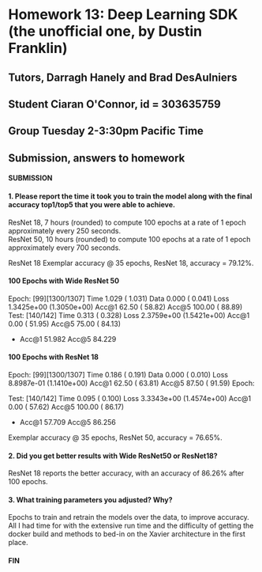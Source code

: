# Homework 13: Deep Learning SDK (the unofficial one, by Dustin Franklin)
## Tutors, Darragh Hanely and Brad DesAulniers
## Student Ciaran O'Connor, id = 303635759
## Group Tuesday 2-3:30pm Pacific Time
## Submission, answers to homework

#### SUBMISSION

#### 1.  Please report the time it took you to train the model along with the final accuracy top1/top5 that you were able to achieve.

ResNet 18, 7 hours (rounded) to compute 100 epochs at a rate of 1 epoch approximately every 250 seconds.    
ResNet 50, 10 hours (rounded) to compute 100 epochs at a rate of 1 epoch approximately every 700 seconds.

ResNet 18
Exemplar accuracy @ 35 epochs, ResNet 18, accuracy = 79.12%.  

#### __100 Epochs with Wide ResNet 50__ ####

Epoch: [99][1300/1307]  Time  1.029 ( 1.031)  Data  0.000 ( 0.041)  Loss 1.3425e+00 (1.3050e+00)  Acc@1  62.50 ( 58.82)  Acc@5 100.00 ( 88.89)    
Test: [140/142]  Time  0.313 ( 0.328)  Loss 2.3759e+00 (1.5421e+00)  Acc@1   0.00 ( 51.95)  Acc@5  75.00 ( 84.13)
 * Acc@1 51.982 Acc@5 84.229    

#### __100 Epochs with ResNet 18__ ####

Epoch: [99][1300/1307]  Time  0.186 ( 0.191)  Data  0.000 ( 0.010)  Loss 8.8987e-01 (1.1410e+00)  Acc@1  62.50 ( 63.81)  Acc@5  87.50 ( 91.59)
Epoch:
 
Test: [140/142]  Time  0.095 ( 0.100)  Loss 3.3343e+00 (1.4574e+00)  Acc@1   0.00 ( 57.62)  Acc@5 100.00 ( 86.17)
 * Acc@1 57.709 Acc@5 86.256

Exemplar accuracy @ 35 epochs, ResNet 50, accuracy = 76.65%.

#### 2. Did you get better results with Wide ResNet50 or ResNet18?

ResNet 18 reports the better accuracy, with an accuracy of 86.26% after 100 epochs.

 #### 3. What training parameters you adjusted? Why?

 Epochs to train and retrain the models over the data, to improve accuracy.  All I had time for with the extensive run time and the difficulty of getting the docker build and methods to bed-in on the Xavier architecture in the first place.

#### FIN
